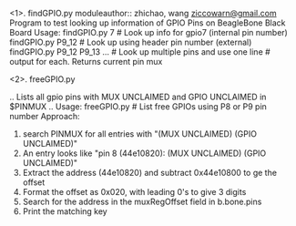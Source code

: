 
<1>. findGPIO.py
moduleauthor:: zhichao, wang <ziccowarn@gmail.com>
Program to test looking up information of GPIO Pins on BeagleBone Black Board
Usage:  findGPIO.py 7     # Look up info for gpio7 (internal pin number)
        findGPIO.py P9_12 # Look up using header pin number (external)
        findGPIO.py P9_12 P9_13 ...  # Look up multiple pins and use one line
                                     # output for each.
  Returns current pin mux

<2>. freeGPIO.py

.. Lists all gpio pins with MUX UNCLAIMED and GPIO UNCLAIMED in $PINMUX
.. Usage:  freeGPIO.py    # List free GPIOs using P8 or P9 pin number
Approach:
1. search PINMUX for all entries with "(MUX UNCLAIMED) (GPIO UNCLAIMED)"
2. An entry looks like "pin 8 (44e10820): (MUX UNCLAIMED) (GPIO UNCLAIMED)"
3. Extract the address (44e10820) and subtract 0x44e10800 to ge the offset
4. Format the offset as 0x020, with leading 0's to give 3 digits
5. Search for the address in the muxRegOffset field in b.bone.pins
6. Print the matching key